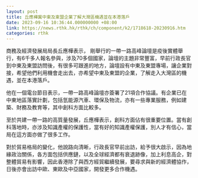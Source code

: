 ```yaml
---
layout: post
title: 丘應樺冀中東及東盟企業了解大灣區機遇並在本港落戶
date: 2023-09-16 10:36:44.000000000 +08:00
link: https://news.rthk.hk/rthk/ch/component/k2/1718618-20230916.htm
categories: rthk
---
```


商務及經濟發展局局長丘應樺表示， 剛舉行的一帶一路高峰論壇是疫後實體舉行，有6千多人報名參與，涉及70多個國家，論壇的主題非常豐富，早前行政長官到中東及東盟訪問後，有很多可跟進的地方，論壇設有中東及東盟專場，讓企業對接，希望他們利用機會走出去，亦希望中東及東盟的企業，了解走入大灣區的機遇，並在本港落戶。

他在一個電台節目表示，一帶一路高峰論壇亦簽署了21項合作協議。有企業已在中東地區落實計劃，包括氫能源汽車、環保及物流，亦有一些專業服務，例如建築、財務及教育等，其中創科方面比較多。

至於共建一帶一路的高質量發展，丘應樺表示，創科方面佔有很重要位置。當有創科落地時，亦涉及知識產權的保護性，當有好的知識產權保護，別人才有信心，當局在這方面亦做了很多工作。

對於貿易格局的變化，他說路向清晰，行政長官早前出訪，給予很大啟示，因為地緣政治關係，各方面包括供應鏈，以及全球經濟都有衰退跡像，加上利息高企，對整體貿易有影響，因此香港除了與西方經貿繼續發展，要尋求與新的經濟體協作，日後亦會出訪中歐、東歐及中亞國家，開發更多合作機遇。

